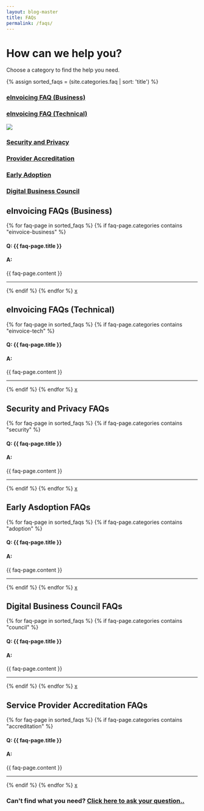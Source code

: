 ```yaml
---
layout: blog-master
title: FAQs
permalink: /faqs/
---
```


# How can we help you?

Choose a category to find the help you need.

<div class="faq-toc">

{% assign sorted_faqs = (site.categories.faq | sort: 'title') %}

<div class="faq-category">
<h3><a href="#einvoicing-business">eInvoicing FAQ (Business)</a></h3>
</div>


<div class="faq-category">
    <h3><a href="#einvoicing-technical">eInvoicing FAQ (Technical)</a></h3>
</div>

<div class="faq-category">
     <img src="{{ site.url | absolute}}\images\security.png" class="category-img"/>
     <h3><a href="#security-privacy">Security and Privacy</a></h3>
</div>

<div class="faq-category">
    <h3><a href="#provider-accreditation">Provider Accreditation</a></h3>
</div>

<div class="faq-category">
    <h3><a href="#early-adoption">Early Adoption</a></h3>
</div>

<div class="faq-category">
    <h3><a href="#council-faqs">Digital Business Council</a></h3>
</div>

<section id="einvoicing-business" >
<div class="faq-answers">
<h2>eInvoicing FAQs (Business)</h2>
            {% for faq-page in sorted_faqs %}
                {% if faq-page.categories contains "einvoice-business" %}
                    <h4>Q: {{ faq-page.title }}</h4>
                    <h4>A:</h4> {{ faq-page.content }}
                    <hr/>
                {% endif %}
            {% endfor %}
 <a href="#" class="close">x</a>
</div>
</section>

<section id="einvoicing-technical" >
<div class="faq-answers">
<h2>eInvoicing FAQs (Technical)</h2>
            {% for faq-page in sorted_faqs %}
                {% if faq-page.categories contains "einvoice-tech" %}
                    <h4>Q: {{ faq-page.title }}</h4>
                    <h4>A:</h4> {{ faq-page.content }}
                    <hr/>
                {% endif %}
            {% endfor %}
 <a href="#" class="close">x</a>
</div>
</section>

<section id="security-privacy" >
<div class="faq-answers">
<h2>Security and Privacy FAQs</h2>
            {% for faq-page in sorted_faqs %}
                {% if faq-page.categories contains "security" %}
                    <h4>Q: {{ faq-page.title }}</h4>
                    <h4>A:</h4> {{ faq-page.content }}
                    <hr/>
                {% endif %}
            {% endfor %}
 <a href="#" class="close">x</a>
</div>
</section>

<section id="early-adoption" >
<div class="faq-answers">
<h2>Early Asdoption FAQs</h2>
            {% for faq-page in sorted_faqs %}
                {% if faq-page.categories contains "adoption" %}
                    <h4>Q: {{ faq-page.title }}</h4>
                    <h4>A:</h4> {{ faq-page.content }}
                    <hr/>
                {% endif %}
            {% endfor %}
 <a href="#" class="close">x</a>
</div>
</section>

<section id="council-faqs" >
<div class="faq-answers">
<h2>Digital Business Council FAQs</h2>
            {% for faq-page in sorted_faqs %}
                {% if faq-page.categories contains "council" %}
                    <h4>Q: {{ faq-page.title }}</h4>
                    <h4>A:</h4> {{ faq-page.content }}
                    <hr/>
                {% endif %}
            {% endfor %}
 <a href="#" class="close">x</a>
</div>
</section>

<section id="provider-accreditation" >
<div class="faq-answers">
<h2>Service Provider Accreditation FAQs</h2>
            {% for faq-page in sorted_faqs %}
                {% if faq-page.categories contains "accreditation" %}
                    <h4>Q: {{ faq-page.title }}</h4>
                    <h4>A:</h4> {{ faq-page.content }}
                    <hr/>
                {% endif %}
            {% endfor %}
 <a href="#" class="close">x</a>
</div>
</section>
</div>

### Can't find what you need?  [Click here to ask your question..](mailto:contact@digitalbusinesscouncil.com.au)

<script src="{{site.url | absolute}}/javascripts/classie.js"></script>
<script src="{{site.url | absolute}}/javascripts/overlay.js"></script>

